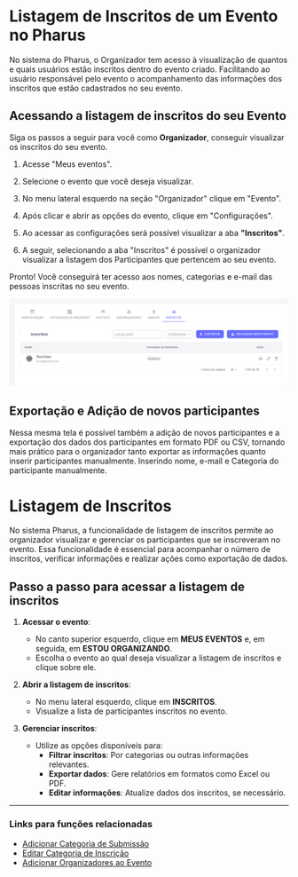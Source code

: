 # Listagem de Inscritos de um Evento no Pharus

No sistema do Pharus, o Organizador tem acesso à visualização de quantos e quais usuários estão inscritos dentro do evento criado.
Facilitando ao usuário responsável pelo evento o acompanhamento das informações dos inscritos que estão cadastrados no seu evento.

## Acessando a listagem de inscritos do seu Evento

 Siga os passos a seguir para você como **Organizador**, conseguir visualizar os inscritos do seu evento.

1. Acesse "Meus eventos".

2. Selecione o evento que você deseja visualizar.

3. No menu lateral esquerdo na seção "Organizador" clique em "Evento".

4. Após clicar e abrir as opções do evento, clique em "Configurações".

5. Ao acessar as configurações será possível visualizar a aba **"Inscritos"**.

6. A seguir, selecionando a aba "Inscritos" é possível o organizador visualizar a listagem dos Participantes que pertencem ao seu evento.

Pronto! Você conseguirá ter acesso aos nomes, categorias e e-mail das pessoas inscritas no seu evento.

![Botões](./../../images/BotoesDaListagem.png)
## Exportação e Adição de novos participantes

Nessa mesma tela é possível também a adição de novos participantes e a exportação dos dados dos participantes em formato PDF ou CSV, tornando mais prático para o organizador tanto exportar as informações quanto inserir participantes manualmente.
Inserindo nome, e-mail e Categoria do participante manualmente.

# Listagem de Inscritos

No sistema Pharus, a funcionalidade de listagem de inscritos permite ao organizador visualizar e gerenciar os participantes que se inscreveram no evento. Essa funcionalidade é essencial para acompanhar o número de inscritos, verificar informações e realizar ações como exportação de dados.

## Passo a passo para acessar a listagem de inscritos

1. **Acessar o evento**:
   - No canto superior esquerdo, clique em **MEUS EVENTOS** e, em seguida, em **ESTOU ORGANIZANDO**.
   - Escolha o evento ao qual deseja visualizar a listagem de inscritos e clique sobre ele.

2. **Abrir a listagem de inscritos**:
   - No menu lateral esquerdo, clique em **INSCRITOS**.
   - Visualize a lista de participantes inscritos no evento.

3. **Gerenciar inscritos**:
   - Utilize as opções disponíveis para:
     - **Filtrar inscritos**: Por categorias ou outras informações relevantes.
     - **Exportar dados**: Gere relatórios em formatos como Excel ou PDF.
     - **Editar informações**: Atualize dados dos inscritos, se necessário.

---

### Links para funções relacionadas
- [Adicionar Categoria de Submissão](../Outras%20Configurações/Submissões/AdicionarCategoriaSubmissao.md)
- [Editar Categoria de Inscrição](../Configurações%20Geriais%20do%20Evento/EditarCategoriaInscricao.md)
- [Adicionar Organizadores ao Evento](../Configurações%20Geriais%20do%20Evento/AdicionarOrganizadoresEvento.md)
